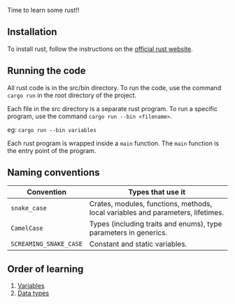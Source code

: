Time to learn some rust!!

## Installation

To install rust, follow the instructions on the [official rust website](https://www.rust-lang.org/tools/install).

## Running the code

All rust code is in the src/bin directory. To run the code, use the command `cargo run` in the root directory of the project.

Each file in the src directory is a separate rust program. To run a specific program, use the command `cargo run --bin <filename>`.

eg: `cargo run --bin variables`

Each rust program is wrapped inside a `main` function. The `main` function is the entry point of the program.

## Naming conventions

| Convention             | Types that use it                                                               |
| ---------------------- | ------------------------------------------------------------------------------- |
| `snake_case`           | Crates, modules, functions, methods, local variables and parameters, lifetimes. |
| `CamelCase`            | Types (including traits and enums), type parameters in generics.                |
| `SCREAMING_SNAKE_CASE` | Constant and static variables.                                                  |

## Order of learning

1. [Variables](src/bin/variables.rs)
1. [Data types](src/bin/data_types.rs)
